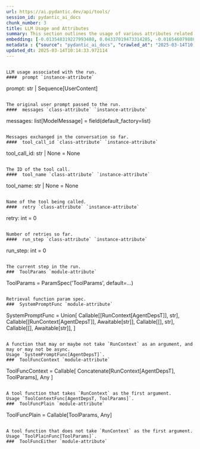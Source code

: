 ```yaml
---
url: https://ai.pydantic.dev/api/tools/
session_id: pydantic_ai_docs
chunk_number: 3
title: LLM Usage and Attributes
summary: This section outlines the usage of various attributes related to LLM runs, including the original user prompt, messages exchanged in the conversation, and the tool call ID.
embedding: [-0.013548319227993488, 0.04337019473314285, -0.016546079888939857, -0.04497937858104706, 0.02797909453511238, -0.007319206837564707, 0.008130288682878017, -0.0026473726611584425, 0.011517368257045746, 0.007585241924971342, -0.0060831173323094845, -0.040022045373916626, 0.049910761415958405, -0.007896697148680687, -0.02006293274462223, -0.017130058258771896, -0.031171515583992004, 0.028264597058296204, -0.01431398093700409, 0.06156438961625099, 0.02712259255349636, -0.036725807934999466, 0.02006293274462223, 0.016779670491814613, -0.014807118102908134, -0.006303731817752123, -0.027719547972083092, 0.04061900079250336, -0.003111311700195074, -0.0033351704478263855, 0.03509066626429558, -0.0339227057993412, -0.02717450074851513, 0.008214641362428665, 0.005907923448830843, -0.01546896155923605, 0.029250871390104294, -0.008454722352325916, 0.014002525247633457, 0.021607233211398125, -0.03174251690506935, -0.03428607061505318, -0.01767510548233986, -0.035921212285757065, -0.031508926302194595, 0.003520097117871046, 0.009823828935623169, 0.03426011651754379, 0.02560424618422985, -0.03742658346891403, -0.015404075384140015, 0.008746711537241936, 0.018622450530529022, 0.028316505253314972, -0.03830903768539429, 0.0040975878946483135, -0.05403754860162735, 0.004402554593980312, 0.015598734840750694, -0.02638288587331772, 0.010933389887213707, -0.0035233416128903627, 0.0048600053414702415, 0.03911363333463669, -0.02875773422420025, 0.029069188982248306, 0.010070397518575191, 0.027070682495832443, -0.01940108835697174, -0.001566199935041368, 0.011004764586687088, 0.04840539023280144, -0.03898385912179947, -0.01253608800470829, 0.03158678859472275, -0.00828601699322462, 0.023709557950496674, 0.04246177896857262, 0.015546825714409351, -0.01973849907517433, 0.022385871037840843, 0.009486418217420578, -0.003393568331375718, 0.033221930265426636, -0.03802353888750076, -0.0387762226164341, -0.04843134805560112, -0.013898706063628197, -0.024228651076555252, -0.03669985383749008, -0.020828593522310257, -0.014521617442369461, -0.0015321344835683703, 0.031171515583992004, 0.07791581004858017, 0.02466988004744053, -0.002219121204689145, -0.03041882999241352, -0.02592867985367775, 0.020400341600179672, 0.05206499621272087, 0.003291371976956725, -0.047133613377809525, -0.012743725441396236, 0.05959183722734451, 0.028679870069026947, 0.00493138050660491, -0.04837943613529205, -0.03888004273176193, 0.00975894182920456, -0.08471592515707016, 0.007364627439528704, -0.02276221290230751, 0.03545403108000755, -0.02579890564084053, -0.016442259773612022, -0.007838299497961998, 0.03106769733130932, 0.026434794068336487, -0.033014293760061264, -0.04069686681032181, -0.03444179892539978, 0.02473476529121399, -0.0022775190882384777, -0.011841801926493645, 0.00634915241971612, -0.02442331053316593, -0.013256329111754894, -0.06597667932510376, -0.018726268783211708, 0.032754749059677124, 0.014404822140932083, -0.022476712241768837, 0.017402581870555878, -0.0023278063163161278, -0.014184207655489445, -0.06504230946302414, 0.02394315041601658, -0.04578397423028946, 0.012957850471138954, 0.0031486214138567448, -0.017727015540003777, 0.02725236490368843, 0.024462241679430008, 0.0057554398663342, 0.04279918968677521, -0.06177202984690666, 0.002042305190116167, -0.025448517873883247, 0.05429709330201149, 0.01197157520800829, -0.007345161400735378, -0.006027963478118181, -0.015494916588068008, -0.041475504636764526, -0.012717770412564278, 0.011705540120601654, 0.06182393804192543, 0.024838585406541824, -0.0205171387642622, 0.012088370509445667, -0.008967326022684574, -0.01610485091805458, 0.025175994262099266, -0.01938811130821705, -0.03431202471256256, 0.018362903967499733, -0.03965868055820465, -0.07713717222213745, -0.058086469769477844, -0.012296007946133614, -0.0003114556020591408, -0.07407452166080475, -0.004207895137369633, 0.03649221360683441, -0.02969210036098957, -0.019310247153043747, -0.03965868055820465, -0.024825606495141983, -0.012321962043642998, 0.014807118102908134, 0.016597988083958626, -0.024968357756733894, -0.0013528852723538876, -0.05263599753379822, -0.044564105570316315, -0.005492649506777525, 0.0014502151170745492, 0.032624974846839905, 0.038905996829271317, 0.03978845477104187, 0.04531678929924965, 0.04487556219100952, 0.03298833966255188, -0.003873729147017002, -0.06052620708942413, 0.051961176097393036, -0.018298016861081123, 0.0546085499227047, -0.03265092894434929, -0.0026506169233471155, 0.04196864366531372, 0.047341253608465195, 0.0047172545455396175, 0.018972836434841156, -0.03496089205145836, -0.004866493865847588, 0.013807864859700203, -0.029069188982248306, 0.007319206837564707, -0.003361125010997057, -0.02686304599046707, 0.0281088687479496, 0.01670180633664131, -0.04690002277493477, -0.021879756823182106, -0.037841856479644775, 0.03555784747004509, -0.008188687264919281, 0.04033350199460983, 0.04365569353103638, 0.028264597058296204, 0.05813837796449661, -0.02329428307712078, -0.002186677884310484, 0.042591553181409836, -0.03080815076828003, -0.09364432096481323, 0.004798362962901592, 0.0022207433357834816, -0.014534594491124153, -0.008071891032159328, 0.0037828879430890083, -0.041138093918561935, -0.007169967517256737, -0.05673683062195778, 0.0030042489524930716, 0.006618431769311428, 0.04246177896857262, -0.043058738112449646, 0.015598734840750694, 0.007630662526935339, 0.020569046959280968, 0.02969210036098957, 0.04856111854314804, -0.0021753227338194847, 0.014158252626657486, -0.009479929693043232, 0.03740062564611435, 0.023501921445131302, 0.10641399770975113, -0.020270569249987602, 0.03542807325720787, 0.010148261673748493, -0.033948659896850586, 0.003471432253718376, -0.00034166843397542834, 0.004019723739475012, -0.032105881720781326, -0.0038055982440710068, 0.03509066626429558, -0.03021119348704815, -0.02130875363945961, 0.023073669523000717, 0.012957850471138954, -0.02158127725124359, 0.017207922413945198, 0.024851562455296516, -0.015988053753972054, -0.03563571348786354, 0.020556069910526276, 0.030237147584557533, 0.031249379739165306, -0.012270052917301655, -0.006709272973239422, -0.04157932475209236, 0.021788915619254112, 0.04954739660024643, -0.0062842657789587975, -0.001146870432421565, 0.0019985067192465067, 0.05746356025338173, 0.020633934065699577, 0.02415078692138195, -0.020672865211963654, -0.015248347073793411, -0.0007303796010091901, 0.0004387955123092979, 0.0038542631082236767, -0.021425550803542137, -0.02849818766117096, 0.017960606142878532, 0.019167497754096985, -0.013236863538622856, -0.011069651693105698, -0.0070531717501580715, 0.025422563776373863, -0.021672118455171585, 0.01584530435502529, -0.015430029481649399, 0.022580530494451523, -0.017194945365190506, -0.014028479345142841, -0.01767510548233986, 0.0022710305638611317, 0.00040087744127959013, 0.01596209965646267, -0.03470134362578392, 0.00433766795322299, -0.023982081562280655, 0.00798753835260868, 0.03148297220468521, -0.02012781798839569, -0.011309731751680374, -0.002198033034801483, 0.019232382997870445, 0.006858511827886105, 0.029640192165970802, -0.005794371943920851, -0.015001778490841389, 0.009908181615173817, -0.04433051496744156, 0.024319492280483246, 0.014275048859417439, 0.028082912787795067, 0.035999078303575516, -0.022930918261408806, 0.006569766439497471, 0.017207922413945198, 0.01807740330696106, -0.011381106451153755, -0.06011093035340309, -0.04176100715994835, 0.047341253608465195, 0.03444179892539978, 0.020140795037150383, -0.002207766054198146, 0.03830903768539429, 0.0039451043121516705, 0.01356129627674818, -0.04993671551346779, 0.011433016508817673, -0.06239493936300278, -0.05206499621272087, 0.04365569353103638, 0.025318745523691177, 0.03254711255431175, 0.012652884237468243, -0.0013504520757123828, 0.04804202541708946, 0.038905996829271317, 0.009356645867228508, 0.004061900079250336, 0.006735227536410093, -0.06483467668294907, -0.038231175392866135, -0.017856787890195847, -0.008071891032159328, -0.029328735545277596, 0.015092619694769382, -0.028991326689720154, 0.01276967953890562, -0.004019723739475012, -0.03426011651754379, -0.011134537868201733, 0.01352236419916153, 0.00044244539458304644, -0.02513706311583519, -0.03278070315718651, 0.005830059759318829, 0.03483111783862114, 0.03778994828462601, -0.0053271884098649025, -0.052480269223451614, 0.005930633749812841, -0.014664367772638798, -0.05497191473841667, 0.010213148780167103, 0.008376858197152615, 0.008863507770001888, 0.06234303116798401, -0.02130875363945961, 0.004824317526072264, 0.020543092861771584, 0.036388397216796875, -0.02473476529121399, 0.01663692109286785, 0.005622422322630882, -0.02216525748372078, -0.0055250925943255424, 0.04876875504851341, -0.05408945679664612, 0.0007129413424991071, -0.019543839618563652, -0.014041456393897533, 0.0247996523976326, 0.012756702490150928, 0.04435646906495094, 0.06514613330364227, -0.04778248071670532, 4.575011189444922e-05, 0.002433246932923794, 8.32373189041391e-05, -0.014002525247633457, -0.012094859033823013, 0.039425089955329895, 0.03516852855682373, 0.01602698676288128, 0.03080815076828003, 0.034805163741111755, 0.08310673385858536, 0.035869304090738297, -0.0038218197878450155, -0.012542576529085636, 0.029536373913288116, -0.05419327691197395, 0.024890493601560593, 0.012114325538277626, 0.0495993047952652, 0.037841856479644775, -0.016792647540569305, -0.06467894464731216, -0.016909444704651833, -0.02025759220123291, 0.02969210036098957, 0.056581102311611176, 0.03669985383749008, -0.07615089416503906, 0.03924340754747391, -0.032832611352205276, 0.017999539151787758, 0.0186613816767931, 0.05398563668131828, 0.011387595906853676, -0.016001030802726746, -0.035999078303575516, 0.020036976784467697, 0.04513510689139366, 0.006897443905472755, 0.019310247153043747, 0.010128796100616455, -0.01748044602572918, -0.007578752934932709, 0.04690002277493477, -0.04645879566669464, 0.010083375498652458, 0.0056808204390108585, -0.047003842890262604, 0.024527128785848618, -0.015455984510481358, 0.016987306997179985, 0.005080619361251593, -0.03778994828462601, 0.00638483976945281, -0.02704472839832306, -0.03304024785757065, 0.0864289328455925, 0.0028793420642614365, 0.03483111783862114, 0.01375595573335886, 0.04375951364636421, 0.008058913983404636, 0.0028031005058437586, -0.009609702974557877, -0.02888750657439232, -0.004159230273216963, -0.03693344444036484, 0.005891701672226191, 0.013457478024065495, 0.00907114427536726, 0.033351704478263855, 0.0294844638556242, 0.017999539151787758, 0.002498133573681116, -0.0064886584877967834, -0.009019235149025917, -0.012510133907198906, -0.009791385382413864, 0.02474774233996868, 0.013055181130766869, 0.03148297220468521, 0.00249002268537879, -0.000656165590044111, 0.02777145802974701, -0.05312913656234741, 0.058294106274843216, 0.003607694059610367, 0.004629657603800297, -0.015053687617182732, 0.0029004302341490984, 0.0034454776905477047, -0.014106343500316143, 0.025175994262099266, -0.014469708316028118, 0.034467753022909164, 0.05652919411659241, -0.005304478108882904, 0.0079161636531353, -0.018648404628038406, -0.03913958743214607, -0.020672865211963654, -0.023670626804232597, 0.02579890564084053, 0.034415844827890396, 0.02969210036098957, 0.00850663147866726, 0.08378155529499054, -7.963814277900383e-05, 0.003756933147087693, 0.040411364287137985, -0.06161630153656006, 0.0062972428277134895, -0.006478925235569477, 0.020166750997304916, 0.01893390528857708, 0.04098236560821533, -0.004321446642279625, 0.013210908509790897, 0.013600228354334831, -0.029069188982248306, 0.017843810841441154, -0.005379098001867533, -0.046848114579916, -0.004555038176476955, -0.010200170800089836, -0.0009262560051865876, 0.006858511827886105, 0.007682571653276682, -0.03773803636431694, -0.018752222880721092, 0.019284293055534363, 0.012484178878366947, 0.023372147232294083, 0.008766177110373974, -0.025643177330493927, 0.011030719615519047, 0.021412573754787445, -0.00834441464394331, 0.000775800202973187, -0.015313234180212021, 0.013353658840060234, 0.03298833966255188, 0.002129902131855488, 0.013340681791305542, -0.015936145558953285, 0.0675339549779892, 0.017714036628603935, 0.005382342264056206, 0.04874280095100403, -0.012062416411936283, 0.02639586292207241, -0.023579785600304604, 0.057100195437669754, -0.033092159777879715, 0.03008142113685608, 0.008324949070811272, -0.011199424043297768, -0.012756702490150928, 0.006650874856859446, -0.049443576484918594, 0.02875773422420025, -0.010414296761155128, 0.03701130673289299, 0.011205913498997688, -0.009408554993569851, 0.03760826587677002, 0.046614523977041245, 0.029925692826509476, 0.012776168063282967, -0.009090610779821873, 0.02169807441532612, 0.004470685496926308, -0.026162270456552505, 0.014910937286913395, 0.005541314370930195, -0.053077224642038345, 0.021269822493195534, -0.009979556314647198, -0.02751191146671772, -0.010200170800089836, -0.006008497904986143, -0.041657187044620514, 0.005489405244588852, 0.0016002653865143657, -0.007416536565870047, 0.007968072779476643, -0.019219405949115753, 0.0028436544816941023, -0.0022872521076351404, -0.03490898385643959, 0.001495635719038546, -0.0072608087211847305, 0.00805242545902729, 0.015494916588068008, -0.024501174688339233, -0.0079161636531353, 0.02448819763958454, -0.004619924817234278, -0.03418225422501564, 0.028653915971517563, 0.011595232412219048, -0.034597527235746384, -0.0022986072581261396, 0.023450011387467384, -0.01616973616182804, 0.00200337334536016, 0.030366921797394753, 0.005615933798253536, -0.038568586111068726, 0.015105596743524075, -0.005139017477631569, -0.0294844638556242, -0.012873498722910881, -0.029043234884738922, -0.008616938255727291, 0.026551591232419014, 0.004941113293170929, 0.007857765071094036, 0.05481618642807007, -0.016585011035203934, -0.02922491729259491, -0.023969104513525963, 0.003393568331375718, -0.016377374529838562, 0.038698360323905945, -0.02560424618422985, 0.0009067900246009231, -0.015858281403779984, 0.03371506929397583, 0.05382991209626198, -0.028991326689720154, 0.031898245215415955, 0.03913958743214607, -0.01609187200665474, -0.02559126913547516, 0.03511662036180496, 0.01754533313214779, 0.013678091578185558, 0.02862796187400818, -0.034597527235746384, 0.006774159613996744, 0.043058738112449646, 0.01504071056842804, -0.006219379138201475, 0.008162732236087322, -0.011770426295697689, -0.006767670623958111, 0.009869249537587166, 0.009486418217420578, -0.0007518733036704361, -0.0026554835494607687, -0.039425089955329895, 0.015546825714409351, -0.00493138050660491, 0.012406314723193645, 0.004853516351431608, -0.0007275408133864403, 0.0004736720584332943, -0.03304024785757065, 0.015313234180212021, -0.021464481949806213, -0.014184207655489445, -0.01775296963751316, -0.020750729367136955, 0.0018817109521478415, 0.032157789915800095, 0.028290551155805588, 0.020413318648934364, 0.015417052432894707, 0.010063908994197845, -0.03867240250110626, -0.00414300849661231, 0.007429514080286026, 0.021724028512835503, 0.012607463635504246, 0.011504391208291054, 0.01675371639430523, -0.0155078936368227, -0.029977602884173393, 0.04933976009488106, -0.00960321445018053, -0.02591570094227791, -0.03389675170183182, 0.02699281834065914, 0.03545403108000755, 0.002903674729168415, 0.041735049337148666, 0.028939416632056236, 0.049313802272081375, 0.02303473651409149, -0.010420785285532475, -0.04407096654176712, 0.010018488392233849, -0.024981334805488586, -0.016727762296795845, -0.0005499137914739549, -0.007877231575548649, 0.020283546298742294, -0.033221930265426636, -0.06395221501588821, -0.01092041190713644, 0.002420269651338458, -0.023203441873192787, 0.005054664798080921, -0.032962385565042496, -0.020413318648934364, 0.008188687264919281, 0.022580530494451523, 0.02381337620317936, -0.03418225422501564, -0.020737752318382263, 0.014378867112100124, -0.05455664172768593, 0.010615444742143154, -0.011991040781140327, -0.020374387502670288, 0.00570677500218153, -0.011037208139896393, 0.01161469891667366, 0.006754693575203419, -0.033689115196466446, 0.003766666166484356, -0.011997529305517673, -0.0007891830755397677, -0.0070531717501580715, 0.013730001635849476, -0.012289519421756268, 0.051104672253131866, 0.020101863890886307, 0.016662875190377235, 0.021918687969446182, 0.007500889245420694, -0.0198682714253664, -0.026603499427437782, -0.03317002207040787, -0.019959112629294395, -0.030989833176136017, 0.01649416983127594, 0.006832557264715433, 0.004000257700681686, 0.045420609414577484, -0.009642146527767181, -0.02434544637799263, -0.020400341600179672, -0.0373227633535862, -0.00643350463360548, -0.03400057181715965, 0.01985529437661171, -0.027667639777064323, 0.02699281834065914, -0.025954633951187134, 0.010070397518575191, -0.016662875190377235, -0.00048056626110337675, 0.02930278144776821, -0.019024746492505074, -0.016779670491814613, -0.006602209992706776, -0.03477920964360237, 0.025630200281739235, -0.004837295040488243, 0.023047715425491333, -0.0033221931662410498, 0.021282799541950226, -0.032624974846839905, -0.023566806688904762, 0.020569046959280968, -0.0003988497192040086, -0.003928882535547018, 0.010570024140179157, 0.005405052565038204, -0.011621187441051006, -0.0007437624735757709, -0.024111853912472725, 0.0173636507242918, -0.020595001056790352, 0.009415043517947197, -0.023112600669264793, -0.026499681174755096, -0.018064424395561218, 0.020101863890886307, 0.001435615704394877, -0.02158127725124359, -0.03799758478999138, 0.0126009751111269, 0.00615124823525548, -0.01867435872554779, -0.00960321445018053, -0.02421567402780056, 0.002141257282346487, -0.02717450074851513, -0.03426011651754379, 0.019842317327857018, 0.019219405949115753, 0.009337179362773895, -0.017830833792686462, 0.019959112629294395, -0.08471592515707016, -0.008694802410900593, 0.0316646546125412, -0.014872005209326744, 0.0008921905537135899, -0.006310220342129469, -0.008162732236087322, 0.04303278401494026, -0.04170909523963928, -0.018894974142313004, 0.006923398468643427, 0.005580246448516846, 0.011141026392579079, -0.013288772664964199, 0.011569278314709663, -0.040151819586753845, 0.01958277076482773, -0.015936145558953285, 0.03833499550819397, 0.007085614837706089, -0.016001030802726746, 0.03207992762327194, -0.026356929913163185, -0.0014129054034128785, -0.005109818652272224, -0.0008808354032225907, -0.01589721255004406, 0.01906367763876915, 0.03306620195508003, -0.006365373730659485, -0.049573350697755814, 0.007299740798771381, -0.022606486454606056, 0.007066149264574051, -0.034857071936130524, 0.040463272482156754, -0.006358885206282139, 0.020763706415891647, 0.019491929560899734, -0.005216881167143583, 0.0382830835878849, -0.03304024785757065, 0.020685842260718346, 0.011069651693105698, 0.03755635395646095, -0.014949869364500046, 0.010148261673748493, 0.019089633598923683, 0.027875276282429695, 7.360571908066049e-05, 0.005502382293343544, 0.040281590074300766, 0.017921674996614456, 0.0035849837586283684, 0.06234303116798401, 0.03693344444036484, -0.0005896568181924522, -0.0397365428507328, 0.011952108703553677, 0.06794922798871994, 0.029510417953133583, -0.022723281756043434, 0.002906918991357088, 0.008805109187960625, -0.0002942201099358499, -0.024449264630675316, -0.012665861286222935, -0.017104104161262512, -0.011815846897661686, -0.013937638141214848, -0.008221129886806011, 0.03340361267328262, -0.0070531717501580715, -0.006394573021680117, 0.026292044669389725, 0.015520870685577393, -0.003442233195528388, -0.021062185987830162, 0.01714303530752659, 0.0280310045927763, 0.0777081698179245, -0.013204419985413551, 0.0108230821788311, 0.03503875434398651, -0.03340361267328262, -0.012860520742833614, -0.017921674996614456, -0.00979787390679121, 0.0060798730701208115, -0.017389604821801186, 0.015988053753972054, 0.007896697148680687, 0.05180544778704643, -0.019894227385520935, -0.04300682991743088, 0.004000257700681686, -0.028264597058296204, 0.041605278849601746, -0.006676829420030117, -0.013074646703898907, 0.016468215733766556, 0.029328735545277596, -0.029458509758114815, 0.0039515928365290165, -0.022398848086595535, 0.05159781128168106, 0.00824708491563797, -0.002493266947567463, -0.01379488781094551, 0.032235655933618546, 0.00737111596390605, 0.017441513016819954, -0.012841055169701576, 0.061252936720848083, -0.03158678859472275, -0.010044443421065807, 0.08212046325206757, -0.03708917275071144, -0.02862796187400818, 0.022515645250678062, -0.021399594843387604, 0.06447131186723709, 0.0007376793655566871, -0.009648635052144527, -0.039944183081388474, 0.034415844827890396, -0.006741716060787439, 0.03187229111790657, 0.006277777254581451, 0.006459459662437439, -0.007137524429708719, 0.031768471002578735, -0.020465228706598282, 0.010673843324184418, -0.03778994828462601, -0.01200401782989502, 0.020114840939641, -0.04702979698777199, -0.04228009656071663, -0.0033351704478263855, -0.007397070527076721, -0.021788915619254112, 0.0483015738427639, -0.016610965132713318, 0.011965085752308369, 0.008396323770284653, -0.007040194235742092, 0.016585011035203934, -0.001492391456849873, -0.004081366118043661, -0.03511662036180496, 0.013418545946478844, 0.00546020595356822, 0.04583588242530823, -0.01635141856968403, 0.025889746844768524, 0.00798753835260868, -0.022684350609779358, -0.015001778490841389, -0.005012488458305597, -0.05068939924240112, 0.03444179892539978, 0.002743080258369446, 0.00883755274116993, -0.0033773467876017094, -0.05126040056347847, -0.006728739012032747, 0.0266554094851017, -0.003328681690618396, -0.03241733834147453, 0.0007701226277276874, 0.011050185188651085, 0.0186613816767931, -0.015313234180212021, 0.01809038035571575, 0.04030754789710045, 0.0005389641737565398, -4.5598033466376364e-05, 0.013872751966118813, 0.03662198781967163, 0.01015475019812584, 0.007929140701889992, -0.015417052432894707, 0.00420465087518096, -0.0064919027499854565, 0.008428767323493958, -0.003474676515907049, -0.011952108703553677, -0.019375134259462357, -0.018920928239822388, 0.041864823549985886, 0.04822370782494545, -0.0017616708064451814, -0.0043538897298276424, -0.017052194103598595, 0.0168834887444973, 0.03524639084935188, -0.037712082266807556, -0.0014169607311487198, 0.02738213911652565, -0.008208152838051319, 0.03304024785757065, 0.00438957754522562, -0.011783403344452381, 0.02844627946615219, 0.0281088687479496, -0.002183433622121811, -0.016987306997179985, -0.00712454691529274, 0.018505653366446495, -0.01507964264601469, -0.00011243628250667825, -0.002754435408860445, -0.004619924817234278, -0.012224632315337658, 0.0012271675514057279, -0.02917300909757614, -0.035194482654333115, -0.018492676317691803, -0.02442331053316593, -0.008143266662955284, -0.001351263141259551, 0.01137461792677641, -0.021412573754787445, 0.006871489342302084, 0.02065988816320896, -0.018946882337331772, 0.013885729014873505, 0.04573206603527069, -0.0036531146615743637, -0.04176100715994835, -0.007559286896139383, -0.009908181615173817, 0.005346654448658228, 0.02441033348441124, -0.028861552476882935, 0.0266554094851017, -0.045290835201740265, -0.010135284624993801, 0.04565420001745224, 0.0039418600499629974, 0.003177820472046733, 0.0072608087211847305, 0.00877915509045124, 0.01273723691701889, 0.032832611352205276, 0.03872431442141533, 0.046277113258838654, 0.020400341600179672, -0.01306815817952156, 0.01899879239499569, 0.008260061964392662, 0.00458748172968626, -0.04142359644174576, 0.01635141856968403, -0.021866779774427414, 0.02098432183265686, 0.029147053137421608, -0.000648865825496614, 0.010978810489177704, 0.006962330546230078, 0.02230800688266754, 0.020698821172118187, 0.011361640878021717, -0.03589525818824768, 0.0002698876487556845, 0.008500142954289913, 0.010472694411873817, 0.00946695264428854, 0.011465459130704403, -0.03324788436293602, 0.013678091578185558, 0.014067411422729492, 0.03620671480894089, 0.03799758478999138, -0.025967610999941826, -0.025046221911907196, -0.006420527584850788, -0.009531838819384575, -0.02276221290230751, -0.03939913585782051, 0.0093696229159832, 0.024228651076555252, 0.007403559051454067, 0.008552052080631256, -0.029925692826509476, -0.018907951191067696, -0.04728934168815613, 0.003555784933269024, -0.019829340279102325, -0.02442331053316593, 0.02217823453247547, 0.008143266662955284, -0.011692562140524387, 0.038360949605703354, -0.01527430210262537, 0.0050676423124969006, 0.010959343984723091, -0.011231867596507072, 0.011530346237123013, 0.012789146043360233, 0.009908181615173817, 0.02263244055211544, -0.006378351245075464, 0.0084806764498353, 0.023540852591395378, 0.004068389069288969, -0.0010560291120782495, 0.012380360625684261, -0.001107938471250236, -0.04425264894962311, -0.010660865344107151, 0.012743725441396236, 0.023930171504616737, 0.026343952864408493, 0.0495993047952652, -0.03140510618686676, -0.018985815346240997, -0.019102610647678375, 0.023852309212088585, 0.011283776722848415, 0.03171656280755997, 0.030860058963298798, 0.0031372662633657455, 0.019491929560899734, -0.012724258936941624, -0.0038964394479990005, 0.008513120003044605, -0.006057162769138813, -0.03503875434398651, 0.03127533197402954, -0.009784896858036518, 0.005586734972894192, 0.014106343500316143, -0.016377374529838562, 0.00028509541880339384, -0.04157932475209236, 0.014599481597542763, -0.01200401782989502, -0.006650874856859446, -0.00243973545730114, 0.007838299497961998, 0.002138013020157814, -0.021879756823182106, 0.01269830483943224, -0.011257822625339031, 0.001940108835697174, 0.0022904963698238134, 0.0022515645250678062, 0.01448268536478281, 0.07708526402711868, 0.00425331573933363, 0.014275048859417439, -0.0036141828168183565, -0.01932322420179844, 0.015313234180212021, -0.0025808638893067837, 0.0072608087211847305, -0.021620210260152817, -0.021425550803542137, -0.03280665725469589, 0.04316255450248718, 0.009460464119911194, 0.01980338618159294, 0.019284293055534363, 0.01431398093700409, 0.008584494702517986, 0.002162345452234149, 0.02017972804605961, 0.02712259255349636, 0.009849783964455128, 0.011128049343824387, -0.003967814613133669, -0.03340361267328262, 0.0014421043451875448, 0.004983289632946253, 6.199710333021358e-05, -0.01267234981060028, 0.01853160932660103, 0.009596725925803185, -0.011043696664273739, -0.001957952743396163, 0.013042203150689602, 0.00979787390679121, -0.03220970183610916, 0.008701290935277939, 0.030133329331874847, -0.01398954726755619, 0.016597988083958626, 0.011932643130421638, -0.0126009751111269, -0.014988801442086697, 0.017532354220747948, -0.015313234180212021, 0.002472178777679801, 0.00306913536041975, 0.013048691675066948, -0.03641435131430626, 0.03272879496216774, 0.012334940023720264, 0.008662358857691288, -0.02368360385298729, -0.009635658003389835, -0.01951788365840912, 0.0007624173886142671, -0.0262531116604805, 0.003344903467223048, 0.0439411960542202, 0.0006679262733086944, 0.021801892668008804, -0.029718056321144104, 0.013249840587377548, -0.014703299850225449, 0.0016902955248951912, 0.004311713390052319, -5.702922499040142e-05, 0.002112058224156499, -0.023852309212088585, -0.013353658840060234, 0.03727085515856743, -0.02982187457382679, -0.018583517521619797, 0.0026425060350447893, -0.008805109187960625, -0.014534594491124153, 0.01670180633664131, 0.0003601205535233021, -0.03888004273176193, 0.038438811898231506, -0.008311971090734005, 0.022074416279792786, -0.022593509405851364, -0.019245360046625137, 0.0076566170901060104, -0.027537865564227104, -0.02454010583460331, 0.001481847371906042, -0.005599712021648884, -0.01662394218146801, 0.03106769733130932, 0.02790123037993908, 0.012724258936941624, 0.010913923382759094, 0.01979040913283825, 0.022801145911216736, 0.004470685496926308, 0.01609187200665474, -0.00824708491563797, -0.00047286099288612604, -0.0007798556471243501, 0.021425550803542137, -0.00488271564245224, 0.009064655750989914, 0.019440021365880966, -0.028420323505997658, -0.013184953480958939, -0.01332770474255085, -0.0032362183555960655, -0.02407292276620865, 0.0024527129717171192, 0.01072575245052576, 0.0005616744747385383, 0.01589721255004406, -0.008590984158217907, 0.018765199929475784, 0.005054664798080921, -0.01507964264601469, 0.01912856474518776, -0.013548319227993488, -0.018687335774302483, 0.02256755344569683, -0.016182713210582733, 0.034675389528274536, 0.0003814114606939256, -0.0017324717482551932, 0.03706321865320206, 0.01940108835697174, -0.036985352635383606, -0.02888750657439232, 0.00911007635295391, -0.023787422105669975, -0.0017616708064451814, 0.02071179822087288, -0.032884519547224045, -0.02053011581301689, -0.0021672118455171585, 0.00624857796356082, -0.03633648902177811, -0.00927229318767786, 0.002709014806896448, 0.0073127178475260735, 0.03426011651754379, -0.009642146527767181, -0.012010506354272366, -0.020763706415891647, -0.0028193220496177673, 0.0019547082483768463, 0.015663621947169304, -0.010278034955263138, 0.015572779811918736, -0.006131782196462154, -0.02730427496135235, 0.0352204367518425, 0.007559286896139383, -0.006897443905472755, -0.029640192165970802, 0.006229111924767494, -0.025513404980301857, -0.03252115473151207, 0.013885729014873505, 0.04292896389961243, 0.0021477460395544767, 0.014352912083268166, 0.012192188762128353, 0.017389604821801186, 0.060733843594789505, -0.004000257700681686, 0.009499396197497845, -0.021321730688214302, 0.014936891384422779, -0.011699051596224308, -0.03329979628324509, -0.01234142854809761, 0.017986562103033066, 0.015585757791996002, -0.00326703954488039, 0.010641399770975113, -0.01157576683908701, -0.0020861036609858274, -0.04946953058242798, -0.0547642782330513, -0.009778408333659172, 0.008169220760464668, -0.003721245564520359, -0.0006800924893468618, -0.009220384061336517, -0.025448517873883247, -0.005427762866020203, -0.0018395346123725176, -0.023398103192448616, -0.0033676137682050467, -0.016143782064318657, -0.025902723893523216, -0.02145150490105152, -0.007994026876986027, 0.017532354220747948, -0.024721788242459297, -0.010913923382759094, 0.0058754803612828255, 0.039684634655714035, 0.03306620195508003, -0.017727015540003777, -0.012334940023720264, 0.000959510391112417, 0.010362387634813786, 0.021957620978355408, -0.009226872585713863, 0.03200206160545349, 0.005583490710705519, 0.008688313886523247, 0.0017243609763681889, 0.016273556277155876, 0.003111311700195074, -0.028134822845458984, 0.03384484350681305, 0.01117995847016573, 0.013872751966118813, 0.019699567928910255, -0.00517794955521822, -0.04308469220995903, -0.03179442510008812, -0.02578592859208584, 0.010907434858381748, -0.021555323153734207, 0.013178464956581593, 0.009291758760809898, 0.020698821172118187, 0.007364627439528704, 0.0033513919916003942, 0.02242480404675007, 0.005048176273703575, -0.042851101607084274, -0.013314726762473583, 0.011958597227931023, 0.014080388471484184, -0.014690322801470757, -0.021282799541950226, -0.007578752934932709, -0.020633934065699577, 0.010972321033477783, -0.03291047737002373, 0.021425550803542137, -0.00962916947901249, 0.007734480779618025, -0.03830903768539429, 0.027563821524381638, 0.0309379231184721, -0.00018117550644092262, 0.012685326859354973, -0.001742204767651856, 0.006839045789092779, 0.017104104161262512, 0.008156243711709976, -0.02237289398908615, 0.04508319869637489, -0.02764168567955494, -0.002579241758212447, -0.04632902145385742, -0.009882226586341858, 0.027563821524381638, -0.022450758144259453, -0.011290265247225761, -0.013094112277030945, -0.000701991724781692, -0.0007113191531971097, 0.03851667791604996, -0.010414296761155128, -0.0058754803612828255, -0.01444375328719616, 0.019232382997870445, 0.0036336486227810383, 0.027148546651005745, -0.01979040913283825, 0.02521492727100849, -0.01828503981232643, 0.02138661779463291, -0.01940108835697174, -0.00605067377910018, 0.006258311215788126, -0.02797909453511238, -0.030522650107741356, 0.019686589017510414, -0.013846796937286854, 0.007397070527076721, -0.007968072779476643, 0.015793394297361374, -0.00990169309079647, 0.03503875434398651, 0.026759227737784386, 0.0064951470121741295, 0.018648404628038406, -0.013269306160509586, 0.0072608087211847305, -0.04009990766644478, -0.012652884237468243, 0.041215959936380386, -0.0017438268987461925, -0.02394315041601658, -0.03560975566506386, 0.002374849049374461, -0.024592015892267227, -0.02235991694033146, 0.017506400123238564, -0.0033481477294117212, -0.015741486102342606, 0.04778248071670532, -0.028472233563661575, 0.004785385448485613, -0.05372609198093414, 0.011828823946416378, 0.0416831411421299, -0.004172207321971655, -0.018375881016254425, -0.009875738061964512, 0.005534825846552849, -0.009681078605353832, -0.007474934682250023, -0.020607979968190193, -0.026837091892957687, 0.016649898141622543, -0.0011274043936282396, -0.0017324717482551932, 0.04913211986422539, 0.0021347685251384974, 0.0280310045927763, 0.006981796585023403, -0.02586379274725914, 0.004889204166829586, 0.01867435872554779, -0.009732987731695175, -0.005151994992047548, 0.032495200634002686, 0.04196864366531372, 0.024773698300123215, 0.032495200634002686, 0.008668847382068634, 0.011231867596507072, 0.0064367493614554405, 0.018907951191067696, 0.0004825939831789583, -0.030911969020962715, -0.016014009714126587, 0.025085153058171272, 0.01899879239499569, 0.025759974494576454, 0.05979947745800018, -0.03490898385643959, -0.03132724389433861, 0.005976054351776838, -0.011822335422039032, -0.02098432183265686, 0.0058852131478488445, 0.022736258804798126, -0.005405052565038204, -0.012367382645606995, 0.01283456664532423, -0.01038834173232317, 0.004473929759114981, 0.000553969235625118, 0.022917941212654114, -0.0017016506753861904, 0.010187193751335144, -0.005836548283696175, 0.04425264894962311, 0.017000285908579826, 0.01431398093700409, -0.0010982054518535733, -8.470741158816963e-05, -0.0007283519371412694, -0.01197157520800829, -0.012886475771665573, 0.01448268536478281, 0.023865286260843277, -0.00760470749810338, 0.018155265599489212, -0.013742978684604168, -0.03171656280755997, -0.01234142854809761, 0.002129902131855488, -0.023592762649059296, 0.04549847170710564, -0.03760826587677002, 0.034545619040727615, -0.008759688585996628, 0.006420527584850788, -0.015494916588068008, -0.016546079888939857, -0.040151819586753845, 0.012023484334349632]
metadata : {"source": "pydantic_ai_docs", "crawled_at": "2025-03-14T10:14:33.970510", "url_path": "/api/tools/", "chunk_size": 4668}
updated_dt: 2025-03-14T10:14:33.972114
---
```

```

LLM usage associated with the run.
####  prompt `instance-attribute`
```
prompt: str[](https://docs.python.org/3/library/stdtypes.html#str) | Sequence[](https://docs.python.org/3/library/collections.abc.html#collections.abc.Sequence "collections.abc.Sequence")[UserContent]

```

The original user prompt passed to the run.
####  messages `class-attribute` `instance-attribute`
```
messages: list[](https://docs.python.org/3/library/stdtypes.html#list)[ModelMessage[](https://ai.pydantic.dev/api/messages/#pydantic_ai.messages.ModelMessage "pydantic_ai.messages.ModelMessage")] = field[](https://docs.python.org/3/library/dataclasses.html#dataclasses.field "dataclasses.field")(default_factory=list[](https://docs.python.org/3/library/stdtypes.html#list))

```

Messages exchanged in the conversation so far.
####  tool_call_id `class-attribute` `instance-attribute`
```
tool_call_id: str[](https://docs.python.org/3/library/stdtypes.html#str) | None = None

```

The ID of the tool call.
####  tool_name `class-attribute` `instance-attribute`
```
tool_name: str[](https://docs.python.org/3/library/stdtypes.html#str) | None = None

```

Name of the tool being called.
####  retry `class-attribute` `instance-attribute`
```
retry: int[](https://docs.python.org/3/library/functions.html#int) = 0

```

Number of retries so far.
####  run_step `class-attribute` `instance-attribute`
```
run_step: int[](https://docs.python.org/3/library/functions.html#int) = 0

```

The current step in the run.
###  ToolParams `module-attribute`
```
ToolParams = ParamSpec[](https://typing-extensions.readthedocs.io/en/latest/index.html#typing_extensions.ParamSpec "typing_extensions.ParamSpec")('ToolParams', default=...)

```

Retrieval function param spec.
###  SystemPromptFunc `module-attribute`
```
SystemPromptFunc = Union[](https://docs.python.org/3/library/typing.html#typing.Union "typing.Union")[
  Callable[](https://docs.python.org/3/library/typing.html#typing.Callable "typing.Callable")[[RunContext[](https://ai.pydantic.dev/api/tools/#pydantic_ai.tools.RunContext "pydantic_ai.tools.RunContext")[AgentDepsT[](https://ai.pydantic.dev/api/tools/#pydantic_ai.tools.AgentDepsT "pydantic_ai.tools.AgentDepsT")]], str[](https://docs.python.org/3/library/stdtypes.html#str)],
  Callable[](https://docs.python.org/3/library/typing.html#typing.Callable "typing.Callable")[[RunContext[](https://ai.pydantic.dev/api/tools/#pydantic_ai.tools.RunContext "pydantic_ai.tools.RunContext")[AgentDepsT[](https://ai.pydantic.dev/api/tools/#pydantic_ai.tools.AgentDepsT "pydantic_ai.tools.AgentDepsT")]], Awaitable[](https://docs.python.org/3/library/collections.abc.html#collections.abc.Awaitable "collections.abc.Awaitable")[str[](https://docs.python.org/3/library/stdtypes.html#str)]],
  Callable[](https://docs.python.org/3/library/typing.html#typing.Callable "typing.Callable")[[], str[](https://docs.python.org/3/library/stdtypes.html#str)],
  Callable[](https://docs.python.org/3/library/typing.html#typing.Callable "typing.Callable")[[], Awaitable[](https://docs.python.org/3/library/collections.abc.html#collections.abc.Awaitable "collections.abc.Awaitable")[str[](https://docs.python.org/3/library/stdtypes.html#str)]],
]

```

A function that may or maybe not take `RunContext` as an argument, and may or may not be async.
Usage `SystemPromptFunc[AgentDepsT]`.
###  ToolFuncContext `module-attribute`
```
ToolFuncContext = Callable[](https://docs.python.org/3/library/typing.html#typing.Callable "typing.Callable")[
  Concatenate[](https://typing-extensions.readthedocs.io/en/latest/index.html#typing_extensions.Concatenate "typing_extensions.Concatenate")[RunContext[](https://ai.pydantic.dev/api/tools/#pydantic_ai.tools.RunContext "pydantic_ai.tools.RunContext")[AgentDepsT[](https://ai.pydantic.dev/api/tools/#pydantic_ai.tools.AgentDepsT "pydantic_ai.tools.AgentDepsT")], ToolParams[](https://ai.pydantic.dev/api/tools/#pydantic_ai.tools.ToolParams "pydantic_ai.tools.ToolParams")], Any[](https://docs.python.org/3/library/typing.html#typing.Any "typing.Any")
]

```

A tool function that takes `RunContext` as the first argument.
Usage `ToolContextFunc[AgentDepsT, ToolParams]`.
###  ToolFuncPlain `module-attribute`
```
ToolFuncPlain = Callable[](https://docs.python.org/3/library/typing.html#typing.Callable "typing.Callable")[ToolParams[](https://ai.pydantic.dev/api/tools/#pydantic_ai.tools.ToolParams "pydantic_ai.tools.ToolParams"), Any[](https://docs.python.org/3/library/typing.html#typing.Any "typing.Any")]

```

A tool function that does not take `RunContext` as the first argument.
Usage `ToolPlainFunc[ToolParams]`.
###  ToolFuncEither `module-attribute`